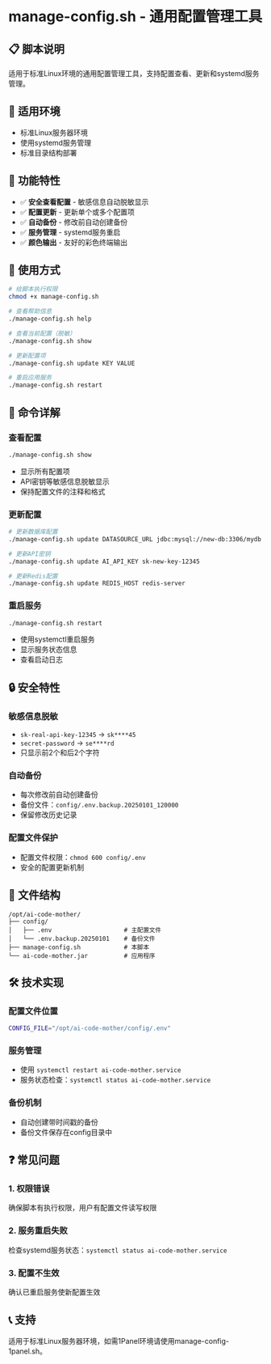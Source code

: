 # manage-config.sh - 通用配置管理工具

## 📋 脚本说明

适用于标准Linux环境的通用配置管理工具，支持配置查看、更新和systemd服务管理。

## 🎯 适用环境

- 标准Linux服务器环境
- 使用systemd服务管理
- 标准目录结构部署

## 🔧 功能特性

- ✅ **安全查看配置** - 敏感信息自动脱敏显示
- ✅ **配置更新** - 更新单个或多个配置项  
- ✅ **自动备份** - 修改前自动创建备份
- ✅ **服务管理** - systemd服务重启
- ✅ **颜色输出** - 友好的彩色终端输出

## 🚀 使用方式

```bash
# 给脚本执行权限
chmod +x manage-config.sh

# 查看帮助信息
./manage-config.sh help

# 查看当前配置（脱敏）
./manage-config.sh show

# 更新配置项
./manage-config.sh update KEY VALUE

# 重启应用服务
./manage-config.sh restart
```

## 📝 命令详解

### 查看配置
```bash
./manage-config.sh show
```
- 显示所有配置项
- API密钥等敏感信息脱敏显示
- 保持配置文件的注释和格式

### 更新配置
```bash
# 更新数据库配置
./manage-config.sh update DATASOURCE_URL jdbc:mysql://new-db:3306/mydb

# 更新API密钥
./manage-config.sh update AI_API_KEY sk-new-key-12345

# 更新Redis配置
./manage-config.sh update REDIS_HOST redis-server
```

### 重启服务
```bash
./manage-config.sh restart
```
- 使用systemctl重启服务
- 显示服务状态信息
- 查看启动日志

## 🔒 安全特性

### 敏感信息脱敏
- `sk-real-api-key-12345` → `sk****45`
- `secret-password` → `se****rd`
- 只显示前2个和后2个字符

### 自动备份
- 每次修改前自动创建备份
- 备份文件：`config/.env.backup.20250101_120000`
- 保留修改历史记录

### 配置文件保护
- 配置文件权限：`chmod 600 config/.env`
- 安全的配置更新机制

## 📁 文件结构

```
/opt/ai-code-mother/
├── config/
│   ├── .env                    # 主配置文件
│   └── .env.backup.20250101    # 备份文件
├── manage-config.sh            # 本脚本
└── ai-code-mother.jar          # 应用程序
```

## 🛠️ 技术实现

### 配置文件位置
```bash
CONFIG_FILE="/opt/ai-code-mother/config/.env"
```

### 服务管理
- 使用 `systemctl restart ai-code-mother.service`
- 服务状态检查：`systemctl status ai-code-mother.service`

### 备份机制
- 自动创建带时间戳的备份
- 备份文件保存在config目录中

## ❓ 常见问题

### 1. 权限错误
确保脚本有执行权限，用户有配置文件读写权限

### 2. 服务重启失败
检查systemd服务状态：`systemctl status ai-code-mother.service`

### 3. 配置不生效
确认已重启服务使新配置生效

## 📞 支持

适用于标准Linux服务器环境，如需1Panel环境请使用manage-config-1panel.sh。